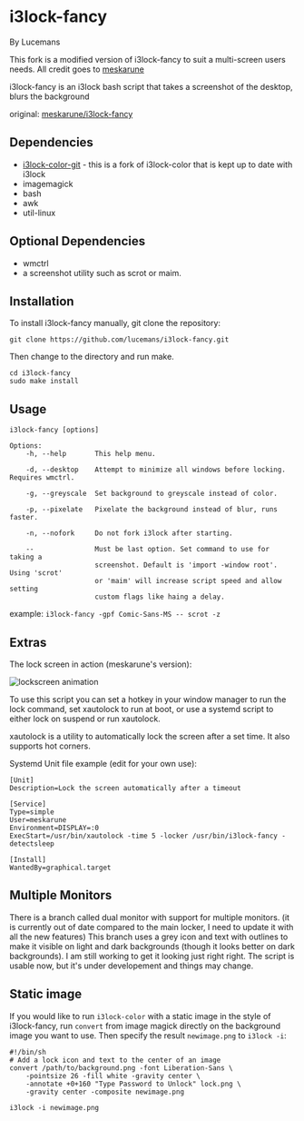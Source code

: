 i3lock-fancy
============
By Lucemans

This fork is a modified version of i3lock-fancy to suit a multi-screen users needs. All credit goes to [meskarune](https://github.com/meskarune)

i3lock-fancy is an i3lock bash script that takes a screenshot of the desktop, blurs the background

original: [meskarune/i3lock-fancy](https://github.com/meskarune/i3lock-fancy)

Dependencies
------------
* [i3lock-color-git](https://github.com/PandorasFox/i3lock-color) - this is a fork of i3lock-color that is kept up to date with i3lock
* imagemagick
* bash
* awk
* util-linux

Optional Dependencies
---------------------
* wmctrl
* a screenshot utility such as scrot or maim.

Installation
------------

To install i3lock-fancy manually, git clone the repository:

    git clone https://github.com/lucemans/i3lock-fancy.git

Then change to the directory and run make.

    cd i3lock-fancy
    sudo make install

Usage
-----

    i3lock-fancy [options]

    Options:
        -h, --help       This help menu.

        -d, --desktop    Attempt to minimize all windows before locking. Requires wmctrl.

        -g, --greyscale  Set background to greyscale instead of color.

        -p, --pixelate   Pixelate the background instead of blur, runs faster.

        -n, --nofork     Do not fork i3lock after starting.

        --               Must be last option. Set command to use for taking a
                         screenshot. Default is 'import -window root'. Using 'scrot'
                         or 'maim' will increase script speed and allow setting
                         custom flags like haing a delay.

example: ```i3lock-fancy -gpf Comic-Sans-MS -- scrot -z```

Extras
------

The lock screen in action (meskarune's version):

![lockscreen animation](https://raw.githubusercontent.com/meskarune/i3lock-fancy/master/action.gif)

To use this script you can set a hotkey in your window manager to run the lock command,
set xautolock to run at boot, or use a systemd script to either lock on suspend or run xautolock.

xautolock is a utility to automatically lock the screen after a set time. It also
supports hot corners.

Systemd Unit file example (edit for your own use):

    [Unit]
    Description=Lock the screen automatically after a timeout

    [Service]
    Type=simple
    User=meskarune
    Environment=DISPLAY=:0
    ExecStart=/usr/bin/xautolock -time 5 -locker /usr/bin/i3lock-fancy -detectsleep

    [Install]
    WantedBy=graphical.target

Multiple Monitors
-----------------
There is a branch called dual monitor with support for multiple monitors.
(it is currently out of date compared to the main locker, I need to update
it with all the new features) This branch uses a grey icon and text with
outlines to make it visible on light and dark backgrounds (though it looks
better on dark backgrounds). I am still working to get it looking just right
right. The script is usable now, but it's under developement and things may change.

Static image
------------
If you would like to run `i3lock-color` with a static image in the style of
i3lock-fancy, run `convert` from image magick directly on the background image
you want to use. Then specify the result `newimage.png` to `i3lock -i`:
```
#!/bin/sh
# Add a lock icon and text to the center of an image
convert /path/to/background.png -font Liberation-Sans \
    -pointsize 26 -fill white -gravity center \
    -annotate +0+160 "Type Password to Unlock" lock.png \
    -gravity center -composite newimage.png
```

```
i3lock -i newimage.png
```
